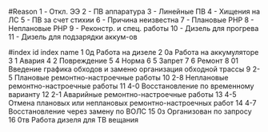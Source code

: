 #Reason
1 - Откл. ЭЭ
2 - ПВ аппаратура
3 - Линейные ПВ
4 - Хищения на ЛС
5 - ПВ за счет стихии
6 - Причина неизвестна
7 - Плановые РНР
8 - Неплановые РНР
9 - Реконстр. и спец. работы
10 - Дизель для прогрева
11 - Дизель для подзарядки аккум-ов


#index
id	index	name
1	0д	Работа на дизеле
2	0а	Работа на аккумуляторе
3	1	Авария
4	2	Повреждение
5	4	Норма
6	5	Запрет
7	6	Ремонт
8	01	Введение графика обходов и заменю организация обходной трассы
9	2-5	Плановые ремонтно-настроечные работы
10	2-8	Неплановые ремонтно-настроечные работы
11	4-0	Восстановление по временному варианту
12	2-1	Аварийные ремонтно-настроечные работы
13	4-5	Отмена плановых или неплановых ремонтно-настроечных работ
14	4-7	Восстановление через замену по ВОЛС
15	0з	Организован по запросу
16	0тв	Работа дизеля для ТВ вещания
